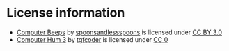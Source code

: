 # License information
* [Computer Beeps](https://freesound.org/people/spoonsandlessspoons/sounds/361331/) by [spoonsandlessspoons](https://freesound.org/people/spoonsandlessspoons/) is licensed under [CC BY 3.0](http://creativecommons.org/licenses/by/3.0/)
* [Computer Hum 3](https://freesound.org/people/tgfcoder/sounds/146950/) by [tgfcoder](https://freesound.org/people/tgfcoder/) is licensed under [CC 0](https://creativecommons.org/publicdomain/zero/1.0/)
